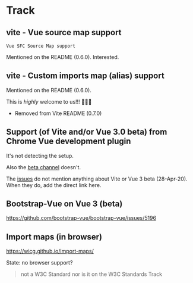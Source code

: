 # Track

## vite - Vue source map support

```
Vue SFC Source Map support
```

Mentioned on the README (0.6.0). Interested.

## vite - Custom imports map (alias) support

Mentioned on the README (0.6.0). 

This is *highly* welcome to us!!! 🎉🎊🍬

- Removed from Vite README (0.7.0)


## Support (of Vite and/or Vue 3.0 beta) from Chrome Vue development plugin

It's not detecting the setup.

Also the [beta channel](https://chrome.google.com/webstore/detail/vuejs-devtools/ljjemllljcmogpfapbkkighbhhppjdbg) doesn't.

The [issues](https://github.com/vuejs/vue-devtools/issues) do not mention anything about Vite or Vue 3 beta (28-Apr-20). When they do, add the direct link here.


## Bootstrap-Vue on Vue 3 (beta)

https://github.com/bootstrap-vue/bootstrap-vue/issues/5196


## Import maps (in browser)

https://wicg.github.io/import-maps/

State: no browser support?

>not a W3C Standard nor is it on the W3C Standards Track





